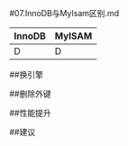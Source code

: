 #07.InnoDB与MyIsam区别.md

| InnoDB           |  MyISAM            |
|------------------|--------------------|
|     D             |         D           |

##换引擎 

##删除外键

##性能提升

##建议
